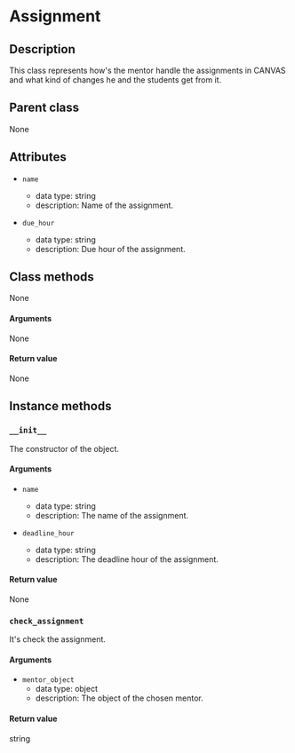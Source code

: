 # Assignment

## Description
This class represents how's the mentor handle the assignments in CANVAS and what kind of changes he and the students get from it.

## Parent class
None

## Attributes

* ```name```
  * data type: string
  * description: Name of the assignment.

* ```due_hour```
  * data type: string
  * description: Due hour of the assignment.


## Class methods

None

#### Arguments
None

#### Return value
None

## Instance methods

### ```__init__```
The constructor of the object.

#### Arguments

* ```name```
  * data type: string
  * description: The name of the assignment.

* ```deadline_hour```
  * data type: string
  * description: The deadline hour of the assignment.

#### Return value
None

### ```check_assignment```
It's check the assignment.

#### Arguments

* ```mentor_object```
  * data type: object
  * description: The object of the chosen mentor.


#### Return value
 string
